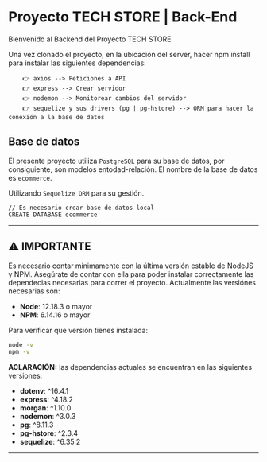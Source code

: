 # **Proyecto TECH STORE** | Back-End

Bienvenido al Backend del Proyecto TECH STORE

Una vez clonado el proyecto, en la ubicación del server, hacer npm install para instalar las siguientes dependencias:

    	👉 axios --> Peticiones a API
    	👉 express --> Crear servidor
    	👉 nodemon --> Monitorear cambios del servidor
    	👉 sequelize y sus drivers (pg | pg-hstore) --> ORM para hacer la conexión a la base de datos

## Base de datos

El presente proyecto utiliza `PostgreSQL` para su base de datos, por consiguiente, son modelos entodad-relación. 
El nombre de la base de datos es `ecommerce`.

Utilizando `Sequelize ORM` para su gestión.

    // Es necesario crear base de datos local
    CREATE DATABASE ecommerce

---

## **⚠️ IMPORTANTE**

Es necesario contar minimamente con la última versión estable de NodeJS y NPM. Asegúrate de contar con ella para poder instalar correctamente las dependecias necesarias para correr el proyecto. Actualmente las versiónes necesarias son:

- **Node**: 12.18.3 o mayor
- **NPM**: 6.14.16 o mayor

Para verificar que versión tienes instalada:

```bash
node -v
npm -v
```

**ACLARACIÓN:** las dependencias actuales se encuentran en las siguientes versiones:

- **dotenv**: ^16.4.1
- **express**: ^4.18.2
- **morgan**: ^1.10.0
- **nodemon**: ^3.0.3
- **pg**: ^8.11.3
- **pg-hstore**: ^2.3.4
- **sequelize**: ^6.35.2

---
